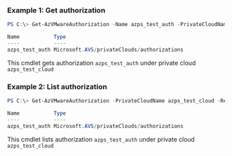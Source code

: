 ### Example 1: Get authorization
```powershell
PS C:\> Get-AzVMwareAuthorization -Name azps_test_auth -PrivateCloudName azps_test_cloud -ResourceGroupName azps_test_group

Name           Type
----           ----
azps_test_auth Microsoft.AVS/privateClouds/authorizations
```

This cmdlet gets authorization `azps_test_auth` under private cloud `azps_test_cloud`

### Example 2: List authorization
```powershell
PS C:\> Get-AzVMwareAuthorization -PrivateCloudName azps_test_cloud -ResourceGroupName azps_test_group

Name           Type
----           ----
azps_test_auth Microsoft.AVS/privateClouds/authorizations
```

This cmdlet lists authorization `azps_test_auth` under private cloud `azps_test_cloud`